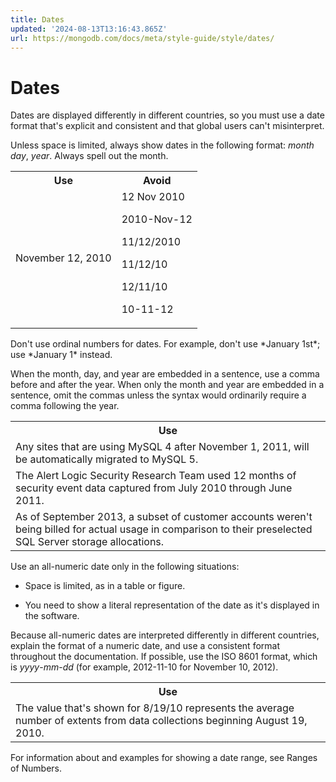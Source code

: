 ```yaml
---
title: Dates
updated: '2024-08-13T13:16:43.865Z'
url: https://mongodb.com/docs/meta/style-guide/style/dates/
---
```


# Dates

Dates are displayed differently in different countries, so you must use a date format that's explicit and consistent and that global users can't misinterpret.

Unless space is limited, always show dates in the following format: *month day*, *year*. Always spell out the month.

<table>
<tr>
<th id="Use">
Use

</th>
<th id="Avoid">
Avoid

</th>
</tr>
<tr>
<td headers="Use">
November 12, 2010

</td>
<td headers="Avoid">
12 Nov 2010

2010-Nov-12

11/12/2010

11/12/10

12/11/10

10-11-12

</td>
</tr>
</table>Don't use ordinal numbers for dates. For example, don't use *January 1st*; use *January 1* instead.

When the month, day, and year are embedded in a sentence, use a comma before and after the year. When only the month and year are embedded in a sentence, omit the commas unless the syntax would ordinarily require a comma following the year.

<table>
<tr>
<th id="Use">
Use

</th>
</tr>
<tr>
<td headers="Use">
Any sites that are using MySQL 4 after November 1, 2011, will be automatically migrated to MySQL 5.

</td>
</tr>
<tr>
<td headers="Use">
The Alert Logic Security Research Team used 12 months of security event data captured from July 2010 through June 2011.

</td>
</tr>
<tr>
<td headers="Use">
As of September 2013, a subset of customer accounts weren't being billed for actual usage in comparison to their preselected SQL Server storage allocations.

</td>
</tr>
</table>Use an all-numeric date only in the following situations:

- Space is limited, as in a table or figure.

- You need to show a literal representation of the date as it's displayed in the software.

Because all-numeric dates are interpreted differently in different countries, explain the format of a numeric date, and use a consistent format throughout the documentation. If possible, use the ISO 8601 format, which is *yyyy*-*mm*-*dd* (for example, 2012-11-10 for November 10, 2012).

<table>
<tr>
<th id="Use">
Use

</th>
</tr>
<tr>
<td headers="Use">
The value that's shown for 8/19/10 represents the average number of extents from data collections beginning August 19, 2010.

</td>
</tr>
</table>For information about and examples for showing a date range, see Ranges of Numbers.